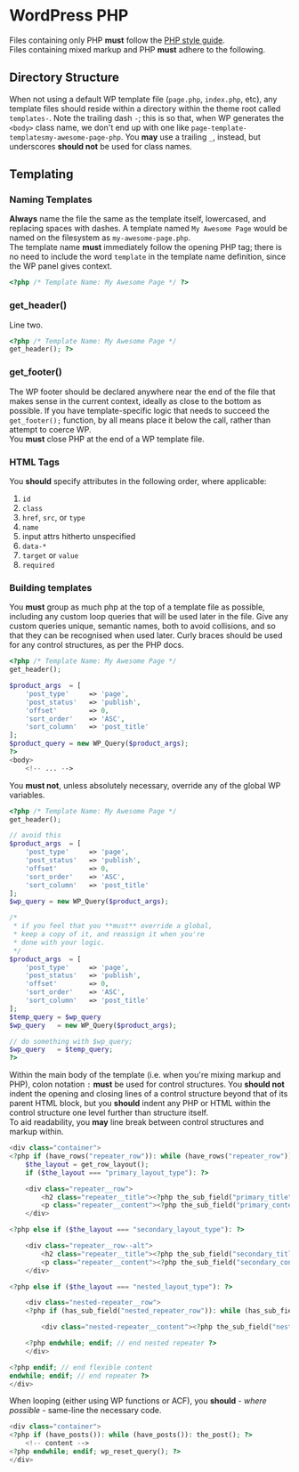 # WordPress PHP
Files containing only PHP **must** follow the [PHP style guide]().  
Files containing mixed markup and PHP **must** adhere to the following.

## Directory Structure
When not using a default WP template file (`page.php`, `index.php`, etc), any template files should reside within a directory within the theme root called `templates-`. Note the trailing dash `-`; this is so that, when WP generates the `<body>` class name, we don't end up with one like `page-template-templatesmy-awesome-page-php`. You **may** use a trailing `_`, instead, but underscores **should not** be used for class names.

## Templating
### Naming Templates
**Always** name the file the same as the template itself, lowercased, and replacing spaces with dashes. A template named `My Awesome Page` would be named on the filesystem as `my-awesome-page.php`.  
The template name **must** immediately follow the opening PHP tag; there is no need to include the word `template` in the template name definition, since the WP panel gives context.  
```php
<?php /* Template Name: My Awesome Page */ ?>
```

### get_header()
Line two.
```php
<?php /* Template Name: My Awesome Page */
get_header(); ?>
```
### get_footer()
The WP footer should be declared anywhere near the end of the file that makes sense in the current context, ideally as close to the bottom as possible. If you have template-specific logic that needs to succeed the `get_footer();` function, by all means place it below the call, rather than attempt to coerce WP.  
You **must** close PHP at the end of a WP template file.

### HTML Tags
You **should** specify attributes in the following order, where applicable:  
1. `id`  
2. `class`  
3. `href`, `src`, or `type`  
4. `name`  
5. input attrs hitherto unspecified  
6. `data-*`  
7. `target` or `value`  
8. `required`  

### Building templates
You **must** group as much php at the top of a template file as possible, including any custom loop queries that will be used later in the file.
Give any custom queries unique, semantic names, both to avoid collisions, and so that they can be recognised when used later. Curly braces should be used for any control structures, as per the PHP docs.  
```php  
<?php /* Template Name: My Awesome Page */
get_header();

$product_args  = [
    'post_type'     => 'page',
    'post_status'   => 'publish',
    'offset'        => 0,
    'sort_order'    => 'ASC',
    'sort_column'   => 'post_title'
];
$product_query = new WP_Query($product_args);
?>
<body>
    <!-- ... -->
```
You **must not**, unless absolutely necessary, override any of the global WP variables.
```php
<?php /* Template Name: My Awesome Page */
get_header();

// avoid this
$product_args  = [
    'post_type'     => 'page',
    'post_status'   => 'publish',
    'offset'        => 0,
    'sort_order'    => 'ASC',
    'sort_column'   => 'post_title'
];
$wp_query = new WP_Query($product_args);

/*
 * if you feel that you **must** override a global,
 * keep a copy of it, and reassign it when you're
 * done with your logic.
 */
$product_args  = [
    'post_type'     => 'page',
    'post_status'   => 'publish',
    'offset'        => 0,
    'sort_order'    => 'ASC',
    'sort_column'   => 'post_title'
];
$temp_query = $wp_query
$wp_query   = new WP_Query($product_args);

// do something with $wp_query;
$wp_query   = $temp_query;
?>
```
Within the main body of the template (i.e. when you're mixing markup and PHP), colon notation `:` **must** be used for control structures.
You **should not** indent the opening and closing lines of a control structure beyond that of its parent HTML block, but you **should** indent any PHP or HTML within the control structure one level further than structure itself.  
To aid readability, you **may** line break between control structures and markup within.
```php
<div class="container">
<?php if (have_rows("repeater_row")): while (have_rows("repeater_row")): the_row();
    $the_layout = get_row_layout();
    if ($the_layout === "primary_layout_type"): ?>

    <div class="repeater__row">
        <h2 class="repeater__title"><?php the_sub_field("primary_title"); ?></h2>
        <p class="repeater__content"><?php the_sub_field("primary_content"); ?></p>
    </div>

<?php else if ($the_layout === "secondary_layout_type"): ?>

    <div class="repeater__row--alt">
        <h2 class="repeater__title"><?php the_sub_field("secondary_title"); ?></h2>
        <p class="repeater__content"><?php the_sub_field("secondary_content"); ?></p>
    </div>

<?php else if ($the_layout === "nested_layout_type"): ?>

    <div class="nested-repeater__row">
    <?php if (has_sub_field("nested_repeater_row")): while (has_sub_field("nested_repeater_row")): the_row(); ?>

        <div class="nested-repeater__content"><?php the_sub_field("nested_repeater_content"); ?></div>

    <?php endwhile; endif; // end nested repeater ?>
    </div>

<?php endif; // end flexible content
endwhile; endif; // end repeater ?>
</div>
```
When looping (either using WP functions or ACF), you **should** - *where possible* - same-line the necessary code.
```php
<div class="container">
<?php if (have_posts()): while (have_posts()): the_post(); ?>
    <!-- content -->
<?php endwhile; endif; wp_reset_query(); ?>
</div>
```
